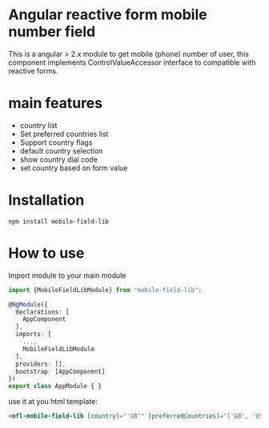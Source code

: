 # Angular reactive form mobile number field
This is a angular > 2.x module to get mobile (phone) number of user, this component implements ControlValueAccessor interface to compatible with reactive forms.
# main features
- country list
- Set preferred countries list
- Support country flags
- default country selection
- show country dial code
- set country based on form value

# Installation
```npm install mobile-field-lib```

# How to use
Import module to your main module
```ts
import {MobileFieldLibModule} from "mobile-field-lib";

@NgModule({
  declarations: [
    AppComponent
  ],
  imports: [
    ...,
    MobileFieldLibModule
  ],
  providers: [],
  bootstrap: [AppComponent]
})
export class AppModule { }
```

use it at you html template:
```html
<mfl-mobile-field-lib [country]="'GB'" [preferredCountries]="['GB', 'US', 'NK']"></mfl-mobile-field-lib>
```
